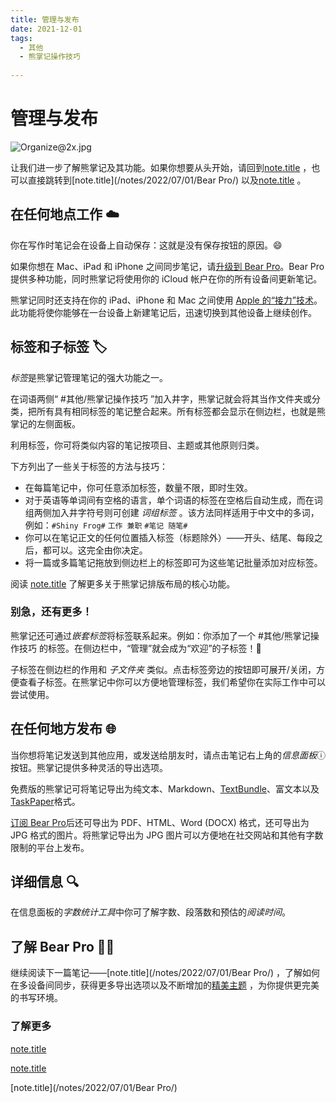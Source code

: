 ```yaml
---
title: 管理与发布
date: 2021-12-01
tags:
  - 其他 
  - 熊掌记操作技巧 
 
---
```


# 管理与发布
![Organize@2x.jpg](/notes/note_images/SFNoteIntro1_File0/Organize@2x.jpg)

让我们进一步了解熊掌记及其功能。如果你想要从头开始，请回到[note.title](/notes/2021/12/01/熊掌记入门/) 
，也可以直接跳转到[note.title](/notes/2022/07/01/Bear Pro/) 
以及[note.title](/notes/2021/12/01/方法与技巧/) 
。

## 在任何地点工作 ☁️
你在写作时笔记会在设备上自动保存：这就是没有保存按钮的原因。😄 

如果你想在 Mac、iPad 和 iPhone 之间同步笔记，请[升级到 Bear Pro](bear://x-callback-url/open-bear-pro)。Bear Pro 提供多种功能，同时熊掌记将使用你的 iCloud 帐户在你的所有设备间更新笔记。

熊掌记同时还支持在你的 iPad、iPhone 和 Mac 之间使用 [Apple 的“接力”技术](https://support.apple.com/zh-cn/HT204681)。此功能将使你能够在一台设备上新建笔记后，迅速切换到其他设备上继续创作。

## 标签和子标签 🏷
*标签*是熊掌记管理笔记的强大功能之一。

在词语两侧“ #其他/熊掌记操作技巧 ”加入井字，熊掌记就会将其当作文件夹或分类，把所有具有相同标签的笔记整合起来。所有标签都会显示在侧边栏，也就是熊掌记的左侧面板。

利用标签，你可将类似内容的笔记按项目、主题或其他原则归类。

下方列出了一些关于标签的方法与技巧：

* 在每篇笔记中，你可任意添加标签，数量不限，即时生效。
* 对于英语等单词间有空格的语言，单个词语的标签在空格后自动生成，而在词组两侧加入井字符号则可创建 _词组标签_ 。该方法同样适用于中文中的多词，例如：`#Shiny Frog#` `工作 兼职` `#笔记 随笔#`
* 你可以在笔记正文的任何位置插入标签（标题除外）——开头、结尾、每段之后，都可以。这完全由你决定。
* 将一篇或多篇笔记拖放到侧边栏上的标签即可为这些笔记批量添加对应标签。

阅读 [note.title](/notes/2021/12/01/熊掌记入门/) 
 了解更多关于熊掌记排版布局的核心功能。

### 别急，还有更多！ 
熊掌记还可通过*嵌套标签*将标签联系起来。例如：你添加了一个 #其他/熊掌记操作技巧 的标签。在侧边栏中，“管理”就会成为“欢迎”的子标签！🎉

子标签在侧边栏的作用和 _子文件夹_ 类似。点击标签旁边的按钮即可展开/关闭，方便查看子标签。在熊掌记中你可以方便地管理标签，我们希望你在实际工作中可以尝试使用。

## 在任何地方发布 🌐
当你想将笔记发送到其他应用，或发送给朋友时，请点击笔记右上角的*信息面板*ⓘ按钮。熊掌记提供多种灵活的导出选项。

免费版的熊掌记可将笔记导出为纯文本、Markdown、[TextBundle](http://textbundle.org/)、富文本以及[TaskPaper](https://www.taskpaper.com)格式。

[订阅 Bear Pro](bear://x-callback-url/open-bear-pro)后还可导出为 PDF、HTML、Word (DOCX) 格式，还可导出为 JPG 格式的图片。将熊掌记导出为 JPG 图片可以方便地在社交网站和其他有字数限制的平台上发布。

## 详细信息 🔍
在信息面板的*字数统计工具*中你可了解字数、段落数和预估的*阅读时间*。

## 了解 Bear Pro 🐻🚀
继续阅读下一篇笔记——[note.title](/notes/2022/07/01/Bear Pro/) 
，了解如何在多设备间同步，获得更多导出选项以及不断增加的[精美主题](bear://x-callback-url/open-themes) ，为你提供更完美的书写环境。

### 了解更多
[note.title](/notes/2021/12/01/熊掌记入门/) 

[note.title](/notes/2021/12/01/方法与技巧/) 
	
[note.title](/notes/2022/07/01/Bear Pro/) 


 
